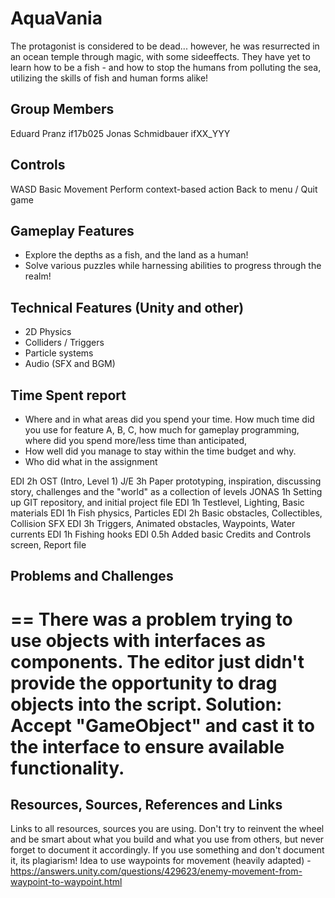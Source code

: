 # AquaVania
The protagonist is considered to be dead... however, he was resurrected
in an ocean temple through magic, with some sideeffects.
They have yet to learn how to be a fish - and how to stop the humans from
polluting the sea, utilizing the skills of fish and human forms alike!

## Group Members
Eduard Pranz		if17b025
Jonas Schmidbauer	ifXX_YYY

## Controls
WASD	Basic Movement
<SPACE>	Perform context-based action
<ESC>	Back to menu / Quit game

## Gameplay Features
- Explore the depths as a fish, and the land as a human!
- Solve various puzzles while harnessing abilities to progress through the realm!

## Technical Features (Unity and other)
- 2D Physics
- Colliders / Triggers
- Particle systems
- Audio (SFX and BGM)

## Time Spent report
- Where and in what areas did you spend your time. How much time did you use for feature A, B, C, how much for gameplay programming, where did you spend more/less time than anticipated, 
- How well did you manage to stay within the time budget and why.
- Who did what in the assignment

EDI		2h		OST (Intro, Level 1)
J/E		3h		Paper prototyping, inspiration, discussing story, challenges and the "world" as a collection of levels
JONAS	1h		Setting up GIT repository, and initial project file
EDI		1h		Testlevel, Lighting, Basic materials
EDI		1h		Fish physics, Particles
EDI		2h		Basic obstacles, Collectibles, Collision SFX
EDI		3h		Triggers, Animated obstacles, Waypoints, Water currents
EDI		1h		Fishing hooks
EDI		0.5h	Added basic Credits and Controls screen, Report file


## Problems and Challenges
==
There was a problem trying to use objects with interfaces as components.
The editor just didn't provide the opportunity to drag objects into the script.
Solution: Accept "GameObject" and cast it to the interface to ensure available functionality.
==

## Resources, Sources, References and Links
Links to all resources, sources you are using. Don't try to reinvent the wheel and be smart about what you build and what you use from others, but never forget to document it accordingly. If you use something and don't document it, its plagiarism!
Idea to use waypoints for movement (heavily adapted) - https://answers.unity.com/questions/429623/enemy-movement-from-waypoint-to-waypoint.html
